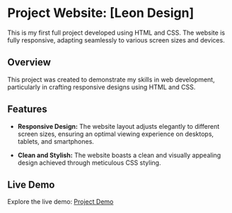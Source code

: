 # Project Website: [Leon Design]

 This is my first full project developed using HTML and CSS. The website is fully responsive, adapting seamlessly to various screen sizes and devices.

## Overview

This project was created to demonstrate my skills in web development, particularly in crafting responsive designs using HTML and CSS.

## Features

- **Responsive Design:** The website layout adjusts elegantly to different screen sizes, ensuring an optimal viewing experience on desktops, tablets, and smartphones.

- **Clean and Stylish:** The website boasts a clean and visually appealing design achieved through meticulous CSS styling.


## Live Demo

Explore the live demo: [Project Demo](https://your-demo-link.com)



